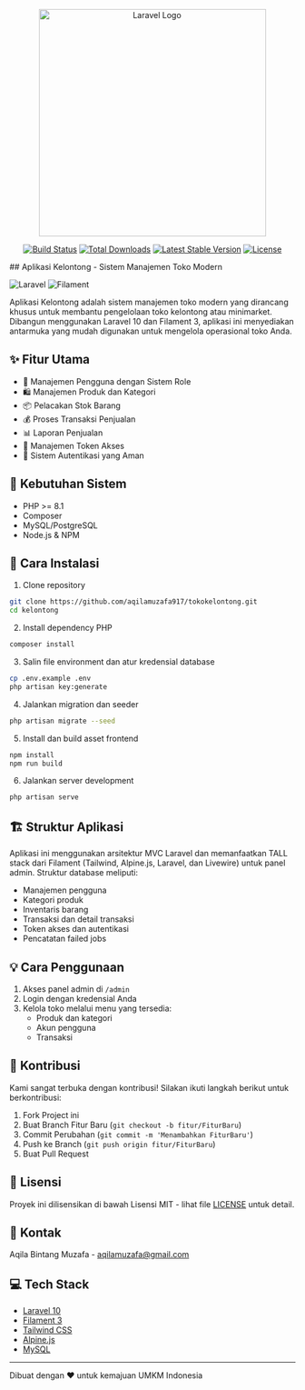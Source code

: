 <p align="center"><a href="https://laravel.com" target="_blank"><img src="https://raw.githubusercontent.com/laravel/art/master/logo-lockup/5%20SVG/2%20CMYK/1%20Full%20Color/laravel-logolockup-cmyk-red.svg" width="400" alt="Laravel Logo"></a></p>

<p align="center">
<a href="https://github.com/laravel/framework/actions"><img src="https://github.com/laravel/framework/workflows/tests/badge.svg" alt="Build Status"></a>
<a href="https://packagist.org/packages/laravel/framework"><img src="https://img.shields.io/packagist/dt/laravel/framework" alt="Total Downloads"></a>
<a href="https://packagist.org/packages/laravel/framework"><img src="https://img.shields.io/packagist/v/laravel/framework" alt="Latest Stable Version"></a>
<a href="https://packagist.org/packages/laravel/framework"><img src="https://img.shields.io/packagist/l/laravel/framework" alt="License"></a>
</p>
## Aplikasi Kelontong - Sistem Manajemen Toko Modern

![Laravel](https://img.shields.io/badge/Laravel-v10-FF2D20?style=for-the-badge&logo=laravel)
![Filament](https://img.shields.io/badge/Filament-v3-FD7E14?style=for-the-badge)

Aplikasi Kelontong adalah sistem manajemen toko modern yang dirancang khusus untuk membantu pengelolaan toko kelontong atau minimarket. Dibangun menggunakan Laravel 10 dan Filament 3, aplikasi ini menyediakan antarmuka yang mudah digunakan untuk mengelola operasional toko Anda.

## ✨ Fitur Utama

- 👥 Manajemen Pengguna dengan Sistem Role
- 🛍️ Manajemen Produk dan Kategori
- 📦 Pelacakan Stok Barang
- 💰 Proses Transaksi Penjualan
- 📊 Laporan Penjualan
- 🔑 Manajemen Token Akses
- 🔐 Sistem Autentikasi yang Aman

## 🔧 Kebutuhan Sistem

- PHP >= 8.1
- Composer
- MySQL/PostgreSQL
- Node.js & NPM

## 🚀 Cara Instalasi

1. Clone repository
```bash
git clone https://github.com/aqilamuzafa917/tokokelontong.git
cd kelontong
```

2. Install dependency PHP
```bash
composer install
```

3. Salin file environment dan atur kredensial database
```bash
cp .env.example .env
php artisan key:generate
```

4. Jalankan migration dan seeder
```bash
php artisan migrate --seed
```

5. Install dan build asset frontend
```bash
npm install
npm run build
```

6. Jalankan server development
```bash
php artisan serve
```

## 🏗️ Struktur Aplikasi

Aplikasi ini menggunakan arsitektur MVC Laravel dan memanfaatkan TALL stack dari Filament (Tailwind, Alpine.js, Laravel, dan Livewire) untuk panel admin. Struktur database meliputi:

- Manajemen pengguna
- Kategori produk
- Inventaris barang
- Transaksi dan detail transaksi
- Token akses dan autentikasi
- Pencatatan failed jobs

## 💡 Cara Penggunaan

1. Akses panel admin di `/admin`
2. Login dengan kredensial Anda
3. Kelola toko melalui menu yang tersedia:
   - Produk dan kategori
   - Akun pengguna
   - Transaksi

## 🤝 Kontribusi

Kami sangat terbuka dengan kontribusi! Silakan ikuti langkah berikut untuk berkontribusi:

1. Fork Project ini
2. Buat Branch Fitur Baru (`git checkout -b fitur/FiturBaru`)
3. Commit Perubahan (`git commit -m 'Menambahkan FiturBaru'`)
4. Push ke Branch (`git push origin fitur/FiturBaru`)
5. Buat Pull Request

## 📝 Lisensi

Proyek ini dilisensikan di bawah Lisensi MIT - lihat file [LICENSE](LICENSE) untuk detail.

## 📧 Kontak

Aqila Bintang Muzafa - aqilamuzafa@gmail.com


## 💻 Tech Stack

- [Laravel 10](https://laravel.com)
- [Filament 3](https://filamentphp.com)
- [Tailwind CSS](https://tailwindcss.com)
- [Alpine.js](https://alpinejs.dev)
- [MySQL](https://www.mysql.com)

---
Dibuat dengan ❤️ untuk kemajuan UMKM Indonesia